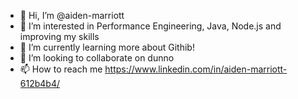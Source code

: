 - 👋 Hi, I’m @aiden-marriott
- 👀 I’m interested in Performance Engineering, Java, Node.js and improving my skills
- 🌱 I’m currently learning more about Githib!
- 💞️ I’m looking to collaborate on dunno
- 📫 How to reach me https://www.linkedin.com/in/aiden-marriott-612b4b4/

<!---
aiden-marriott/aiden-marriott is a ✨ special ✨ repository because its `README.md` (this file) appears on your GitHub profile.
You can click the Preview link to take a look at your changes.
--->
